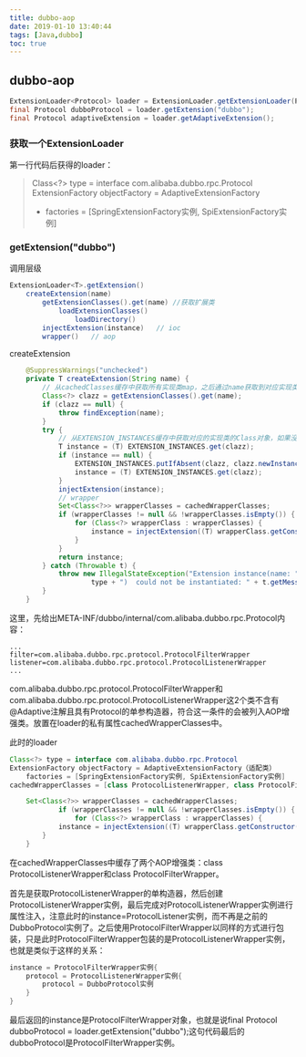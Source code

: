 ```yaml
---
title: dubbo-aop
date: 2019-01-10 13:40:44
tags: [Java,dubbo]
toc: true
---
```


## dubbo-aop

```Java
ExtensionLoader<Protocol> loader = ExtensionLoader.getExtensionLoader(Protocol.class);
final Protocol dubboProtocol = loader.getExtension("dubbo");
final Protocol adaptiveExtension = loader.getAdaptiveExtension();
```

### 获取一个ExtensionLoader

第一行代码后获得的loader：
> Class<?> type = interface com.alibaba.dubbo.rpc.Protocol
> ExtensionFactory objectFactory = AdaptiveExtensionFactory
> * factories = [SpringExtensionFactory实例, SpiExtensionFactory实例]

### getExtension("dubbo")

调用层级

```Java
ExtensionLoader<T>.getExtension()
    createExtension(name)
        getExtensionClasses().get(name) //获取扩展类
            loadExtensionClasses()
                loadDirectory()
        injectExtension(instance)   // ioc
        wrapper()   // aop
```

createExtension

```Java
    @SuppressWarnings("unchecked")
    private T createExtension(String name) {
        // 从cachedClasses缓存中获取所有实现类map，之后通过name获取到对应实现类的Class对象
        Class<?> clazz = getExtensionClasses().get(name);
        if (clazz == null) {
            throw findException(name);
        }
        try {
            // 从EXTENSION_INSTANCES缓存中获取对应的实现类的Class对象，如果没有，直接创建并放入缓存
            T instance = (T) EXTENSION_INSTANCES.get(clazz);
            if (instance == null) {
                EXTENSION_INSTANCES.putIfAbsent(clazz, clazz.newInstance());
                instance = (T) EXTENSION_INSTANCES.get(clazz);
            }
            injectExtension(instance);
            // wrapper
            Set<Class<?>> wrapperClasses = cachedWrapperClasses;
            if (wrapperClasses != null && !wrapperClasses.isEmpty()) {
                for (Class<?> wrapperClass : wrapperClasses) {
                    instance = injectExtension((T) wrapperClass.getConstructor(type).newInstance(instance));
                }
            }
            return instance;
        } catch (Throwable t) {
            throw new IllegalStateException("Extension instance(name: " + name + ", class: " +
                    type + ")  could not be instantiated: " + t.getMessage(), t);
        }
    }
```

这里，先给出META-INF/dubbo/internal/com.alibaba.dubbo.rpc.Protocol内容：

```properties
...
filter=com.alibaba.dubbo.rpc.protocol.ProtocolFilterWrapper
listener=com.alibaba.dubbo.rpc.protocol.ProtocolListenerWrapper
...
```

com.alibaba.dubbo.rpc.protocol.ProtocolFilterWrapper和com.alibaba.dubbo.rpc.protocol.ProtocolListenerWrapper这2个类不含有@Adaptive注解且具有Protocol的单参构造器，符合这一条件的会被列入AOP增强类。放置在loader的私有属性cachedWrapperClasses中。

此时的loader

```Java
Class<?> type = interface com.alibaba.dubbo.rpc.Protocol
ExtensionFactory objectFactory = AdaptiveExtensionFactory（适配类）
    factories = [SpringExtensionFactory实例, SpiExtensionFactory实例]
cachedWrapperClasses = [class ProtocolListenerWrapper, class ProtocolFilterWrapper]
```

```Java
    Set<Class<?>> wrapperClasses = cachedWrapperClasses;
            if (wrapperClasses != null && !wrapperClasses.isEmpty()) {
                for (Class<?> wrapperClass : wrapperClasses) {
            instance = injectExtension((T) wrapperClass.getConstructor(type).newInstance(instance));
        }
    }
```
在cachedWrapperClasses中缓存了两个AOP增强类：class ProtocolListenerWrapper和class ProtocolFilterWrapper。

首先是获取ProtocolListenerWrapper的单构造器，然后创建ProtocolListenerWrapper实例，最后完成对ProtocolListenerWrapper实例进行属性注入，注意此时的instance=ProtocolListener实例，而不再是之前的DubboProtocol实例了。之后使用ProtocolFilterWrapper以同样的方式进行包装，只是此时ProtocolFilterWrapper包装的是ProtocolListenerWrapper实例，也就是类似于这样的关系：

```Java
instance = ProtocolFilterWrapper实例{
    protocol = ProtocolListenerWrapper实例{
        protocol = DubboProtocol实例
    }
}
```

最后返回的instance是ProtocolFilterWrapper对象，也就是说final Protocol dubboProtocol = loader.getExtension("dubbo");这句代码最后的dubboProtocol是ProtocolFilterWrapper实例。

